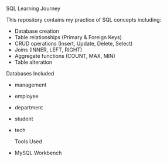 SQL Learning Journey

This repository contains my practice of SQL concepts including:

- Database creation  
- Table relationships (Primary & Foreign Keys)  
- CRUD operations (Insert, Update, Delete, Select)  
- Joins (INNER, LEFT, RIGHT)  
- Aggregate functions (COUNT, MAX, MIN)  
- Table alteration  

Databases Included
- management
- employee
- department
- student
- tech

   Tools Used
- MySQL Workbench 
